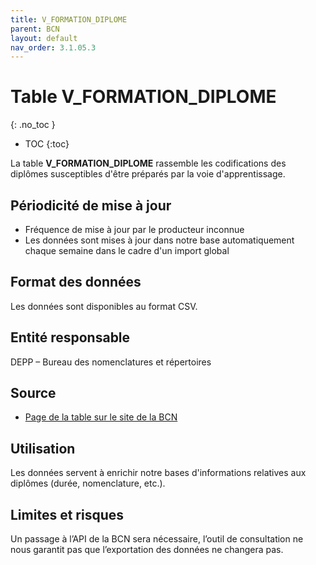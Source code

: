 ```yaml
---
title: V_FORMATION_DIPLOME
parent: BCN
layout: default
nav_order: 3.1.05.3
---
```


# Table V_FORMATION_DIPLOME
{: .no_toc }

- TOC
{:toc}

La table **V_FORMATION_DIPLOME** rassemble les codifications des diplômes susceptibles d'être préparés par la voie d'apprentissage.

## Périodicité de mise à jour

- Fréquence de mise à jour par le producteur inconnue
- Les données sont mises à jour dans notre base automatiquement chaque semaine dans le cadre d'un import global

## Format des données

Les données sont disponibles au format CSV.

## Entité responsable

DEPP – Bureau des nomenclatures et répertoires

## Source

- [Page de la table sur le site de la BCN](https://bcn.depp.education.fr/bcn/workspace/documentation/n/V_FORMATION_DIPLOME)

## Utilisation

Les données servent à enrichir notre bases d'informations relatives aux diplômes (durée, nomenclature, etc.).

## Limites et risques

Un passage à l’API de la BCN sera nécessaire, l’outil de consultation ne nous garantit pas que l’exportation des données ne changera pas.